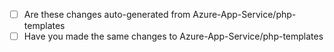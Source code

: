 * [ ] Are these changes auto-generated from Azure-App-Service/php-templates
* [ ] Have you made the same changes to Azure-App-Service/php-templates
